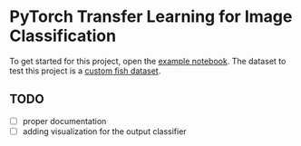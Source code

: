 # PyTorch Transfer Learning for Image Classification

To get started for this project, open the [example notebook](example.ipynb).
The dataset to test this project is a [custom fish dataset](https://drive.google.com/open?id=1mCTTyIc213gvqo3en4-U_8oDipxjWfTR).

## TODO  
- [ ] proper documentation  
- [ ] adding visualization for the output classifier
